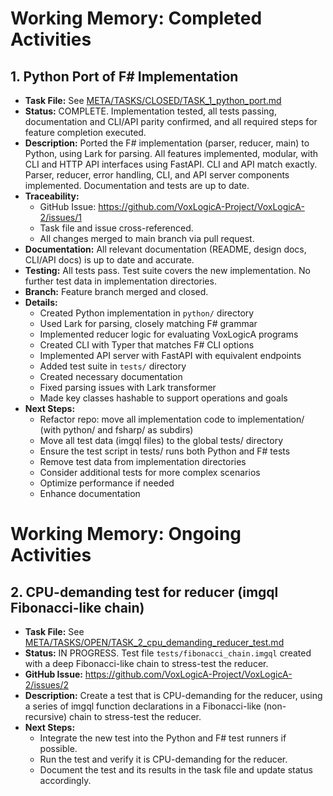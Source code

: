 # Working Memory: Completed Activities

## 1. Python Port of F# Implementation

- **Task File:** See [META/TASKS/CLOSED/TASK_1_python_port.md](TASKS/CLOSED/TASK_1_python_port.md)
- **Status:** COMPLETE. Implementation tested, all tests passing, documentation and CLI/API parity confirmed, and all required steps for feature completion executed.
- **Description:** Ported the F# implementation (parser, reducer, main) to Python, using Lark for parsing. All features implemented, modular, with CLI and HTTP API interfaces using FastAPI. CLI and API match exactly. Parser, reducer, error handling, CLI, and API server components implemented. Documentation and tests are up to date.
- **Traceability:**
  - GitHub Issue: https://github.com/VoxLogicA-Project/VoxLogicA-2/issues/1
  - Task file and issue cross-referenced.
  - All changes merged to main branch via pull request.
- **Documentation:** All relevant documentation (README, design docs, CLI/API docs) is up to date and accurate.
- **Testing:** All tests pass. Test suite covers the new implementation. No further test data in implementation directories.
- **Branch:** Feature branch merged and closed.
- **Details:**
  - Created Python implementation in `python/` directory
  - Used Lark for parsing, closely matching F# grammar
  - Implemented reducer logic for evaluating VoxLogicA programs
  - Created CLI with Typer that matches F# CLI options
  - Implemented API server with FastAPI with equivalent endpoints
  - Added test suite in `tests/` directory
  - Created necessary documentation
  - Fixed parsing issues with Lark transformer
  - Made key classes hashable to support operations and goals
- **Next Steps:**
  - Refactor repo: move all implementation code to implementation/ (with python/ and fsharp/ as subdirs)
  - Move all test data (imgql files) to the global tests/ directory
  - Ensure the test script in tests/ runs both Python and F# tests
  - Remove test data from implementation directories
  - Consider additional tests for more complex scenarios
  - Optimize performance if needed
  - Enhance documentation

# Working Memory: Ongoing Activities

## 2. CPU-demanding test for reducer (imgql Fibonacci-like chain)

- **Task File:** See [META/TASKS/OPEN/TASK_2_cpu_demanding_reducer_test.md](TASKS/OPEN/TASK_2_cpu_demanding_reducer_test.md)
- **Status:** IN PROGRESS. Test file `tests/fibonacci_chain.imgql` created with a deep Fibonacci-like chain to stress-test the reducer.
- **GitHub Issue:** https://github.com/VoxLogicA-Project/VoxLogicA-2/issues/2
- **Description:** Create a test that is CPU-demanding for the reducer, using a series of imgql function declarations in a Fibonacci-like (non-recursive) chain to stress-test the reducer.
- **Next Steps:**
  - Integrate the new test into the Python and F# test runners if possible.
  - Run the test and verify it is CPU-demanding for the reducer.
  - Document the test and its results in the task file and update status accordingly.
